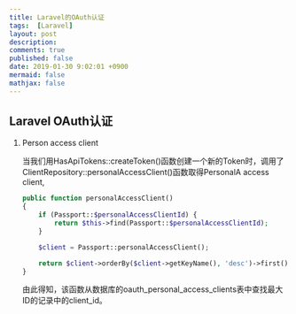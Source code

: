 ```yaml
---
title: Laravel的OAuth认证
tags:  [Laravel]
layout: post
description: 
comments: true
published: false
date: 2019-01-30 9:02:01 +0900
mermaid: false
mathjax: false
---
```


## Laravel OAuth认证

1. Person access client

    当我们用HasApiTokens::createToken()函数创建一个新的Token时，调用了ClientRepository::personalAccessClient()函数取得PersonalA access client,
    ```php
    public function personalAccessClient()
    {
        if (Passport::$personalAccessClientId) {
            return $this->find(Passport::$personalAccessClientId);
        }

        $client = Passport::personalAccessClient();

        return $client->orderBy($client->getKeyName(), 'desc')->first()->client;
    }
    ```
    由此得知，该函数从数据库的oauth_personal_access_clients表中查找最大ID的记录中的client_id。


